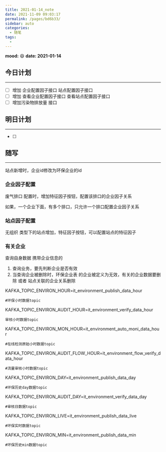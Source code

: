 ```yaml
---
title: 2021-01-14_note
date: 2021-11-09 09:03:17
permalink: /pages/bd6b33/
sidebar: auto
categories:
  - 随笔
tags:
  - 
---
```

**mood:** :smile:  																		**date: 2021-01-14**  
## 今日计划  
------
- [ ]  增加 企业配置因子接口 站点配置因子接口
- [ ]  增加 查看企业配置因子接口 查看站点配置因子接口
- [ ]  增加污染物排放量 接口
## 明日计划

------
- [ ]  
## 随写 
------

站点新增时，企业id修改为环保企业的id



### 企业因子配置

废气排口 配置时，增加特征因子按钮，配置该排口的企业因子关系

如果，一个企业下面，有多个排口，只允许一个排口配置企业因子关系

### 站点因子配置

无组织 类型下的站点增加，特征因子按钮，可以配置站点的特征因子



### 有关企业

查询自身数据 携带企业信息的

1. 查询业务，要先判断企业是否有效
2. 当查询企业被删除时，环保企业表 的企业被定义为无效，有关的企业数据要删除 或者 站点关联的企业关系删除





KAFKA_TOPIC_ENVIRON_HOUR=it_environment_publish_data_hour

```
#环保小时数据topic
```

KAFKA_TOPIC_ENVIRON_AUDIT_HOUR=it_environment_verify_data_hour

```
审核小时数据topic
```

KAFKA_TOPIC_ENVIRON_MON_HOUR=it_environment_auto_moni_data_hour

```
#在线检测原始小时数据topic
```

KAFKA_TOPIC_ENVIRON_AUDIT_FLOW_HOUR=it_environment_flow_verify_data_hour

```
#流量审核小时数据topic
```

KAFKA_TOPIC_ENVIRON_DAY=it_environment_publish_data_day

```
#环保历史day数据topic
```

KAFKA_TOPIC_ENVIRON_AUDIT_DAY=it_environment_verify_data_day

```
#审核日数据topic
```

KAFKA_TOPIC_ENVIRON_LIVE=it_environment_publish_data_live

```
#环保实时数据topic
```

KAFKA_TOPIC_ENVIRON_MIN=it_environment_publish_data_min

```
#环保历史min数据topic
```